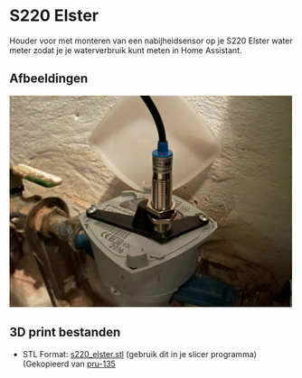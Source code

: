 # S220 Elster
Houder voor met monteren van een nabijheidsensor op je S220 Elster water meter zodat je je waterverbruik kunt meten in Home Assistant.

## Afbeeldingen
<img src="s220_elster.jpg" alt="S220 Elster" width="500"/>

## 3D print bestanden
- STL Format: [s220_elster.stl](s220_elster) (gebruik dit in je slicer programma) (Gekopieerd van [pru-135
](https://www.printables.com/en/model/250995-bracket-s220-elster-watermeter)

